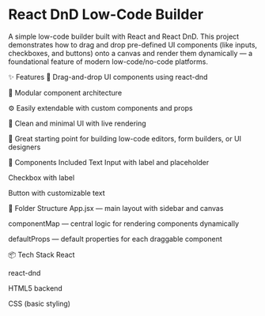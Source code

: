 # React DnD Low-Code Builder
A simple low-code builder built with React and React DnD. This project demonstrates how to drag and drop pre-defined UI components (like inputs, checkboxes, and buttons) onto a canvas and render them dynamically — a foundational feature of modern low-code/no-code platforms.

✨ Features
🎯 Drag-and-drop UI components using react-dnd

🧩 Modular component architecture

⚙️ Easily extendable with custom components and props

🎨 Clean and minimal UI with live rendering

🚀 Great starting point for building low-code editors, form builders, or UI designers

🔧 Components Included
Text Input with label and placeholder

Checkbox with label

Button with customizable text

📁 Folder Structure
App.jsx — main layout with sidebar and canvas

componentMap — central logic for rendering components dynamically

defaultProps — default properties for each draggable component

📦 Tech Stack
React

react-dnd

HTML5 backend

CSS (basic styling)